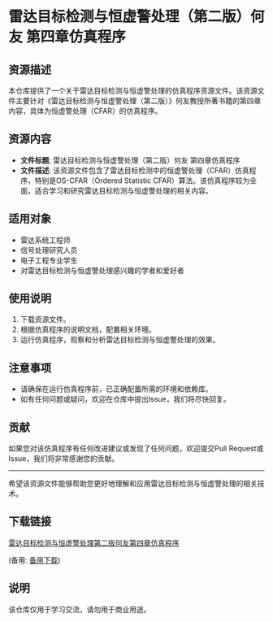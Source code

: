 # 雷达目标检测与恒虚警处理（第二版）何友 第四章仿真程序

## 资源描述

本仓库提供了一个关于雷达目标检测与恒虚警处理的仿真程序资源文件。该资源文件主要针对《雷达目标检测与恒虚警处理（第二版）》何友教授所著书籍的第四章内容，具体为恒虚警处理（CFAR）的仿真程序。

## 资源内容

- **文件标题**: 雷达目标检测与恒虚警处理（第二版）何友 第四章仿真程序
- **文件描述**: 该资源文件包含了雷达目标检测中的恒虚警处理（CFAR）仿真程序，特别是OS-CFAR（Ordered Statistic CFAR）算法。该仿真程序较为全面，适合学习和研究雷达目标检测与恒虚警处理的相关内容。

## 适用对象

- 雷达系统工程师
- 信号处理研究人员
- 电子工程专业学生
- 对雷达目标检测与恒虚警处理感兴趣的学者和爱好者

## 使用说明

1. 下载资源文件。
2. 根据仿真程序的说明文档，配置相关环境。
3. 运行仿真程序，观察和分析雷达目标检测与恒虚警处理的效果。

## 注意事项

- 请确保在运行仿真程序前，已正确配置所需的环境和依赖库。
- 如有任何问题或疑问，欢迎在仓库中提出Issue，我们将尽快回复。

## 贡献

如果您对该仿真程序有任何改进建议或发现了任何问题，欢迎提交Pull Request或Issue，我们将非常感谢您的贡献。

---

希望该资源文件能够帮助您更好地理解和应用雷达目标检测与恒虚警处理的相关技术。

## 下载链接
[雷达目标检测与恒虚警处理第二版何友第四章仿真程序](https://pan.quark.cn/s/1ba7501ad9b2) 

(备用: [备用下载](https://pan.baidu.com/s/12XAfr-RnFAvOjC0WK2RJjw?pwd=1234))

## 说明

该仓库仅用于学习交流，请勿用于商业用途。
